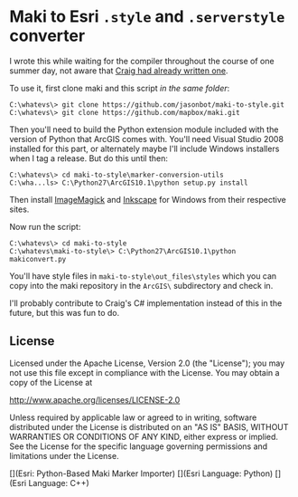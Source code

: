 Maki to Esri `.style` and `.serverstyle` converter
==================================================

I wrote this while waiting for the compiler throughout the course of one summer day, not aware that [Craig had already written one](https://github.com/williamscraigm/makiArcGISStyle).

To use it, first clone maki and this script _in the same folder_:

    C:\whatevs\> git clone https://github.com/jasonbot/maki-to-style.git
    C:\whatevs\> git clone https://github.com/mapbox/maki.git

Then you'll need to build the Python extension module included with the version of Python that ArcGIS comes with. You'll need Visual Studio 2008 installed for this part, or alternately maybe I'll include Windows installers when I tag a release. But do this until then:

    C:\whatevs\> cd maki-to-style\marker-conversion-utils
    C:\wha...ls> C:\Python27\ArcGIS10.1\python setup.py install

Then install [ImageMagick](http://sourceforge.net/projects/imagemagick/files/) and [Inkscape](http://inkscape.org/download/) for Windows from their respective sites.

Now run the script:

    C:\whatevs\> cd maki-to-style
    C:\whatevs\maki-to-style\> C:\Python27\ArcGIS10.1\python makiconvert.py

You'll have style files in `maki-to-style\out_files\styles` which you can copy into the maki repository in the `ArcGIS\` subdirectory and check in.

I'll probably contribute to Craig's C# implementation instead of this in the future, but this was fun to do.

License
-------

Licensed under the Apache License, Version 2.0 (the "License");
you may not use this file except in compliance with the License.
You may obtain a copy of the License at

   http://www.apache.org/licenses/LICENSE-2.0

Unless required by applicable law or agreed to in writing, software
distributed under the License is distributed on an "AS IS" BASIS,
WITHOUT WARRANTIES OR CONDITIONS OF ANY KIND, either express or implied.
See the License for the specific language governing permissions and
limitations under the License.

[](Esri: Python-Based Maki Marker Importer)
[](Esri Language: Python)
[](Esri Language: C++)
